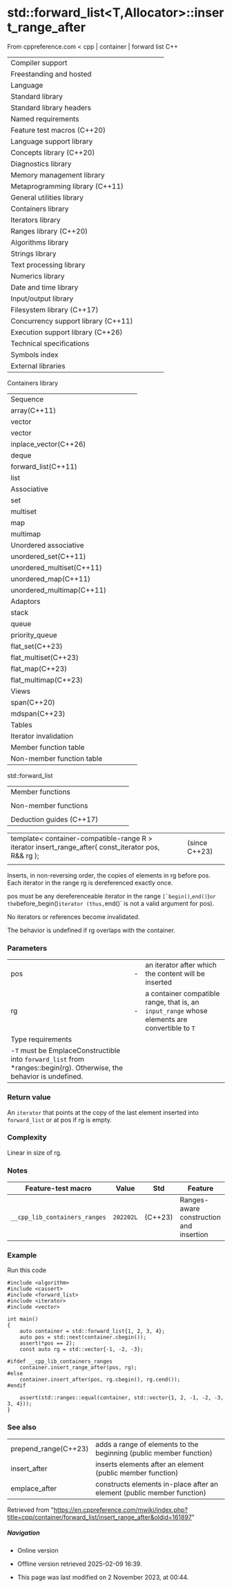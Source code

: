# std::forward_list<T,Allocator>::insert_range_after

From cppreference.com
< cpp‎ | container‎ | forward list
C++

|  |  |  |  |  |
| --- | --- | --- | --- | --- |
| Compiler support | | | | |
| Freestanding and hosted | | | | |
| Language | | | | |
| Standard library | | | | |
| Standard library headers | | | | |
| Named requirements | | | | |
| Feature test macros (C++20) | | | | |
| Language support library | | | | |
| Concepts library (C++20) | | | | |
| Diagnostics library | | | | |
| Memory management library | | | | |
| Metaprogramming library (C++11) | | | | |
| General utilities library | | | | |
| Containers library | | | | |
| Iterators library | | | | |
| Ranges library (C++20) | | | | |
| Algorithms library | | | | |
| Strings library | | | | |
| Text processing library | | | | |
| Numerics library | | | | |
| Date and time library | | | | |
| Input/output library | | | | |
| Filesystem library (C++17) | | | | |
| Concurrency support library (C++11) | | | | |
| Execution support library (C++26) | | | | |
| Technical specifications | | | | |
| Symbols index | | | | |
| External libraries | | | | |

Containers library

|  |  |  |  |  |
| --- | --- | --- | --- | --- |
| Sequence | | | | |
| array(C++11) | | | | |
| vector | | | | |
| vector<bool> | | | | |
| inplace_vector(C++26) | | | | |
| deque | | | | |
| forward_list(C++11) | | | | |
| list | | | | |
| Associative | | | | |
| set | | | | |
| multiset | | | | |
| map | | | | |
| multimap | | | | |
| Unordered associative | | | | |
| unordered_set(C++11) | | | | |
| unordered_multiset(C++11) | | | | |
| unordered_map(C++11) | | | | |
| unordered_multimap(C++11) | | | | |
| Adaptors | | | | |
| stack | | | | |
| queue | | | | |
| priority_queue | | | | |
| flat_set(C++23) | | | | |
| flat_multiset(C++23) | | | | |
| flat_map(C++23) | | | | |
| flat_multimap(C++23) | | | | |
| Views | | | | |
| span(C++20) | | | | |
| mdspan(C++23) | | | | |
| Tables | | | | |
| Iterator invalidation | | | | |
| Member function table | | | | |
| Non-member function table | | | | |

std::forward_list

|  |  |  |  |  |
| --- | --- | --- | --- | --- |
| Member functions | | | | |
| |  |  |  |  |  | | --- | --- | --- | --- | --- | | forward_list::forward_list | | | | | | forward_list::~forward_list | | | | | | forward_list::operator= | | | | | | forward_list::assign | | | | | | forward_list::assign_range(C++23) | | | | | | forward_list::get_allocator | | | | | | Element access | | | | | | forward_list::front | | | | | | Iterators | | | | | | forward_list::before_beginforward_list::cbefore_begin | | | | | | forward_list::beginforward_list::cbegin | | | | | | forward_list::endforward_list::cend | | | | | | Capacity | | | | | | forward_list::empty | | | | | | forward_list::max_size | | | | | | |  |  |  |  |  | | --- | --- | --- | --- | --- | | Modifiers | | | | | | forward_list::clear | | | | | | forward_list::emplace_front | | | | | | forward_list::push_front | | | | | | forward_list::insert_after | | | | | | forward_list::emplace_after | | | | | | forward_list::erase_after | | | | | | ****forward_list::insert_range_after****(C++23) | | | | | | forward_list::prepend_range(C++23) | | | | | | forward_list::pop_front | | | | | | forward_list::resize | | | | | | forward_list::swap | | | | | | Operations | | | | | | forward_list::merge | | | | | | forward_list::splice_after | | | | | | forward_list::removeforward_list::remove_if | | | | | | forward_list::reverse | | | | | | forward_list::unique | | | | | | forward_list::sort | | | | | |
| Non-member functions | | | | |
| |  |  |  |  |  | | --- | --- | --- | --- | --- | | operator==operator<=>(C++20) | | | | | | swap(std::forward_list) | | | | | | erase(std::forward_list)erase_if(std::forward_list)(C++20)(C++20) | | | | | | |  |  |  |  |  | | --- | --- | --- | --- | --- | | operator!=operator<operator>operator<=operator>=(until C++20)(until C++20)(until C++20)(until C++20)(until C++20) | | | | | |
| Deduction guides (C++17) | | | | |

|  |  |  |
| --- | --- | --- |
| template< container-compatible-range<T> R >  iterator insert_range_after( const_iterator pos, R&& rg ); |  | (since C++23) |
|  |  |  |

Inserts, in non-reversing order, the copies of elements in rg before pos. Each iterator in the range rg is dereferenced exactly once.

pos must be any dereferenceable iterator in the range ``[`begin()``,``end()``)` or the `before_begin()` iterator (thus, `end()` is not a valid argument for pos).

No iterators or references become invalidated.

The behavior is undefined if rg overlaps with the container.

### Parameters

|  |  |  |
| --- | --- | --- |
| pos | - | an iterator after which the content will be inserted |
| rg | - | a container compatible range, that is, an `input_range` whose elements are convertible to `T` |
| Type requirements | | |
| -`T` must be EmplaceConstructible into `forward_list` from \*ranges::begin(rg). Otherwise, the behavior is undefined. | | |

### Return value

An `iterator` that points at the copy of the last element inserted into `forward_list` or at pos if rg is empty.

### Complexity

Linear in size of rg.

### Notes

| Feature-test macro | Value | Std | Feature |
| --- | --- | --- | --- |
| `__cpp_lib_containers_ranges` | `202202L` | (C++23) | Ranges-aware construction and insertion |

### Example

Run this code

```
#include <algorithm>
#include <cassert>
#include <forward_list>
#include <iterator>
#include <vector>
 
int main()
{
    auto container = std::forward_list{1, 2, 3, 4};
    auto pos = std::next(container.cbegin());
    assert(*pos == 2);
    const auto rg = std::vector{-1, -2, -3};
 
#ifdef __cpp_lib_containers_ranges
    container.insert_range_after(pos, rg);
#else
    container.insert_after(pos, rg.cbegin(), rg.cend());
#endif
 
    assert(std::ranges::equal(container, std::vector{1, 2, -1, -2, -3, 3, 4}));
}

```

### See also

|  |  |
| --- | --- |
| prepend_range(C++23) | adds a range of elements to the beginning   (public member function) |
| insert_after | inserts elements after an element   (public member function) |
| emplace_after | constructs elements in-place after an element   (public member function) |

Retrieved from "<https://en.cppreference.com/mwiki/index.php?title=cpp/container/forward_list/insert_range_after&oldid=161897>"

##### Navigation

- Online version
- Offline version retrieved 2025-02-09 16:39.

- This page was last modified on 2 November 2023, at 00:44.